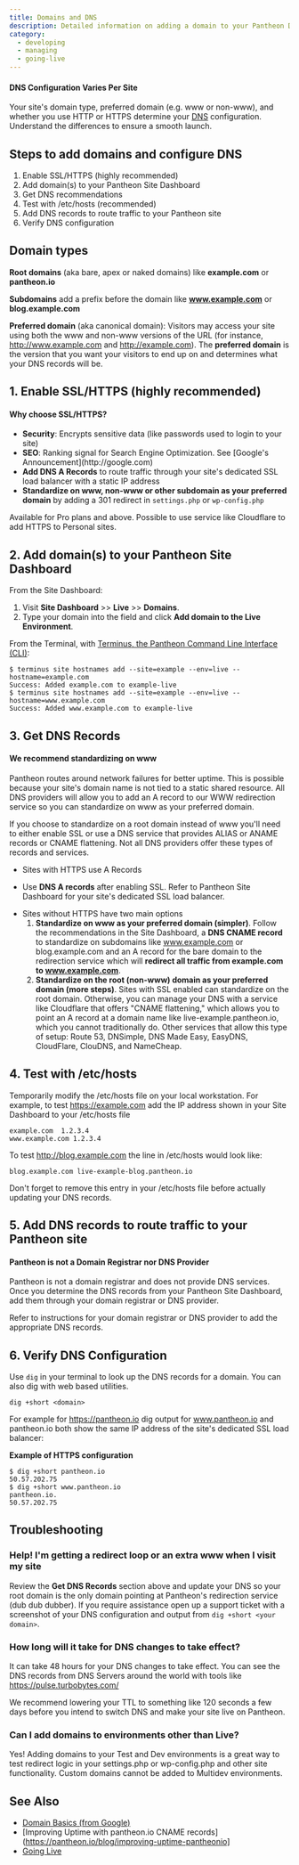 ```yaml
---
title: Domains and DNS
description: Detailed information on adding a domain to your Pantheon Drupal or WordPress site.
category:
  - developing
  - managing
  - going-live
---
```

<div class="alert alert-info" role="alert">
<h4>DNS Configuration Varies Per Site</h4>
Your site's domain type, preferred domain (e.g. www or non-www), and whether you use HTTP or HTTPS determine your <a href="https://en.wikipedia.org/wiki/Domain_Name_System">DNS</a> configuration. Understand the differences to ensure a smooth launch.
</div>

## Steps to add domains and configure DNS

1. Enable SSL/HTTPS (highly recommended)
2. Add domain(s) to your Pantheon Site Dashboard
3. Get DNS recommendations
4. Test with /etc/hosts (recommended)
5. Add DNS records to route traffic to your Pantheon site
6. Verify DNS configuration

## Domain types

**Root domains** (aka bare, apex or naked domains) like **example.com** or **pantheon.io**

**Subdomains** add a prefix before the domain like **www.example.com** or **blog.example.com**

**Preferred domain** (aka canonical domain): Visitors may access your site using both the www and non-www versions of the URL (for instance, http://www.example.com and http://example.com). The <strong>preferred domain</strong> is the version that you want your visitors to end up on and determines what your DNS records will be.

## 1. Enable SSL/HTTPS (highly recommended)


<div class="alert alert-info" role="alert">
<h4>Why choose SSL/HTTPS?</h4>
<ul>
  <li><strong>Security</strong>: Encrypts sensitive data (like passwords used to login to your site)</li>
  <li><strong>SEO</strong>: Ranking signal for Search Engine Optimization. See [Google's Announcement](http://google.com)</li>
  <li><strong>Add DNS A Records</strong> to route traffic through your site's dedicated SSL load balancer with a static IP address</li>
  <li><strong>Standardize on www, non-www or other subdomain as your preferred domain</strong> by adding a 301 redirect in <code>settings.php</code> or <code>wp-config.php</code></li>
</ul>
</div>

Available for Pro plans and above. Possible to use service like Cloudflare to add HTTPS to Personal sites.

## 2.  Add domain(s) to your Pantheon Site Dashboard

From the Site Dashboard:

1. Visit **Site Dashboard** >> **Live** >> **Domains**.
2. Type your domain into the field and click **Add domain to the Live Environment**.

From the Terminal, with [Terminus, the Pantheon Command Line Interface (CLI)](https://github.com/pantheon-systems/cli):

```
$ terminus site hostnames add --site=example --env=live --hostname=example.com
Success: Added example.com to example-live
$ terminus site hostnames add --site=example --env=live --hostname=www.example.com
Success: Added www.example.com to example-live
```

## 3. Get DNS Records

<div class="alert alert-info" role="alert">
<h4>We recommend standardizing on www</h4>
Pantheon routes around network failures for better uptime. This is possible because your site's domain name is not tied to a static shared resource. All DNS providers will allow you to add an A record to our WWW redirection service so you can standardize on www as your preferred domain.

If you choose to standardize on a root domain instead of www you'll need to either enable SSL or use a DNS service that provides ALIAS or ANAME records or CNAME flattening. Not all DNS providers offer these types of records and services.
</div>

* Sites with HTTPS use A Records
 - Use **DNS A records** after enabling SSL. Refer to Pantheon Site Dashboard for your site's dedicated SSL load balancer.
* Sites without HTTPS have two main options
  1. **Standardize on www as your preferred domain (simpler)**. Follow the recommendations in the Site Dashboard, a **DNS CNAME record** to standardize on subdomains like www.example.com or blog.example.com and an A record for the bare domain to the redirection service which will **redirect all traffic from example.com to www.example.com**.
  2.  **Standardize on the root (non-www) domain as your preferred domain  (more steps)**. Sites with SSL enabled can standardize on the root domain. Otherwise, you can manage your DNS with a service like Cloudflare that offers "CNAME flattening," which allows you to point an A record at a domain name like live-example.pantheon.io, which you cannot traditionally do.  Other services that allow this type of setup: Route 53, DNSimple, DNS Made Easy, EasyDNS, CloudFlare, ClouDNS, and NameCheap.


## 4. Test with /etc/hosts

Temporarily modify the /etc/hosts file on your local workstation. For example, to test https://example.com add the IP address shown in your Site Dashboard to your /etc/hosts file

```
example.com  1.2.3.4
www.example.com 1.2.3.4
```
To test http://blog.example.com the line in /etc/hosts would look like:

```
blog.example.com live-example-blog.pantheon.io
```

Don't forget to remove this entry in your /etc/hosts file before actually updating your DNS records.

## 5. Add DNS records to route traffic to your Pantheon site

<div class="alert alert-info" role="alert">
<h4>Pantheon is not a Domain Registrar nor DNS Provider</h4>
Pantheon is not a domain registrar and does not provide DNS services. Once you determine the DNS records from your Pantheon Site Dashboard, add them through your domain registrar or DNS provider.
</div>

Refer to instructions for your domain registrar or DNS provider to add the appropriate DNS records.

## 6. Verify DNS Configuration

Use `dig` in your terminal to look up the DNS records for a domain. You can also dig with web based utilities.

```
dig +short <domain>
```

For example for https://pantheon.io dig output for www.pantheon.io and pantheon.io both show the same IP address of the site's dedicated SSL load balancer:

**Example of HTTPS configuration**
```
$ dig +short pantheon.io
50.57.202.75
$ dig +short www.pantheon.io
pantheon.io.
50.57.202.75
```


## Troubleshooting

### Help! I'm getting a redirect loop or an extra www when I visit my site

Review the **Get DNS Records** section above and update your DNS so your root domain is the only domain pointing at Pantheon's redirection service (dub dub dubber). If you require assistance open up a support ticket with a screenshot of your DNS configuration and output from `dig +short <your domain>`.

### How long will it take for DNS changes to take effect?

It can take 48 hours for your DNS changes to take effect. You can see the DNS records from DNS Servers around the world with tools like https://pulse.turbobytes.com/

We recommend lowering your TTL to something like 120 seconds a few days before you intend to switch DNS and make your site live on Pantheon.


### Can I add domains to environments other than Live?

Yes! Adding domains to your Test and Dev environments is a great way to test redirect logic in your settings.php or wp-config.php and other site functionality. Custom domains cannot be added to Multidev environments.

## See Also
* [Domain Basics (from Google)](http://google.com)
* [Improving Uptime with pantheon.io CNAME records](https://pantheon.io/blog/improving-uptime-pantheonio]
* [Going Live](/docs/articles/going-live)
